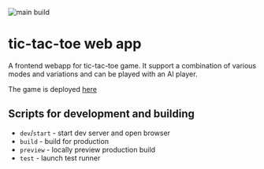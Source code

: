 ![main build](https://github.com/dbajpeyi/tic-tac-toe/actions/workflows/firebase-hosting-merge.yml/badge.svg)

# tic-tac-toe web app

A frontend webapp for tic-tac-toe game. It support a combination of various modes and variations and can be played with an AI player.

The game is deployed [here](https://tic-tac-toe-5da1e.web.app/)

## Scripts for development and building

- `dev`/`start` - start dev server and open browser
- `build` - build for production
- `preview` - locally preview production build
- `test` - launch test runner
